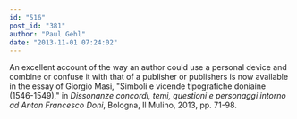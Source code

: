```yaml
---
id: "516"
post_id: "381"
author: "Paul Gehl"
date: "2013-11-01 07:24:02"
---
```

An excellent account of the way an author could use a personal device and combine or confuse it with that of a publisher or publishers is now available in the essay of Giorgio Masi, "Simboli e vicende tipografiche doniaine (1546-1549)," in <em>Dissonanze concordi, temi, questioni e personaggi intorno ad Anton Francesco Doni</em>, Bologna, Il Mulino, 2013, pp. 71-98.
